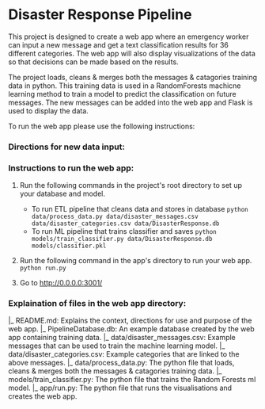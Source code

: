 # Disaster Response Pipeline

This project is designed to create a web app where an emergency worker can input a new message and get a text classification results for 36 different categories. The web app will also display visualizations of the data so that decisions can be made based on the results.

The project loads, cleans & merges both the messages & catagories training data in python. This training data is used in a RandomForests machicne learning method to train a model to predict the classification on future messages. The new messages can be added into the web app and Flask is used to display the data.

To run the web app please use the following instructions:

### Directions for new data input:


### Instructions to run the web app:
1. Run the following commands in the project's root directory to set up your database and model.

    - To run ETL pipeline that cleans data and stores in database
        `python data/process_data.py data/disaster_messages.csv data/disaster_categories.csv data/DisasterResponse.db`
    - To run ML pipeline that trains classifier and saves
        `python models/train_classifier.py data/DisasterResponse.db models/classifier.pkl`

2. Run the following command in the app's directory to run your web app.
    `python run.py`

3. Go to http://0.0.0.0:3001/

### Explaination of files in the web app directory:
|_ README.md: Explains the context, directions for use and purpose of the web app.
|_ PipelineDatabase.db: An example database created by the web app containing training data.
|_ data/disaster_messages.csv: Example messages that can be used to train the machine learning model.
|_ data/disaster_categories.csv: Example categories that are linked to the above messages.
|_ data/process_data.py: The python file that loads, cleans & merges both the messages & catagories training data.
|_ models/train_classifier.py: The python file that trains the Random Forests ml model.
|_ app/run.py: The python file that runs the visualisations and creates the web app.

